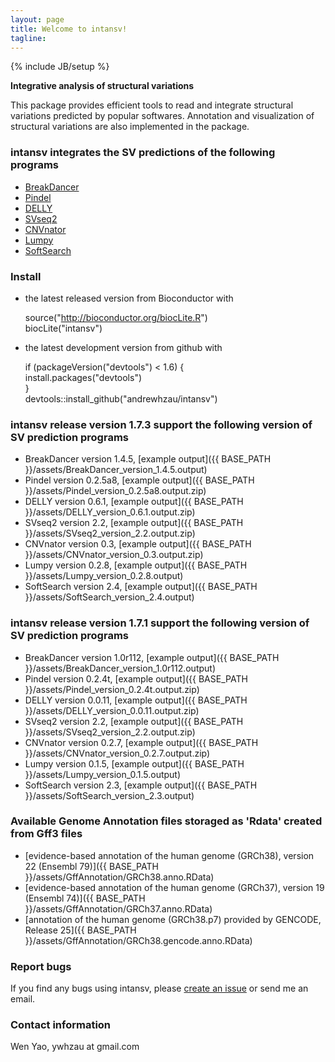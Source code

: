 ```yaml
---
layout: page
title: Welcome to intansv!
tagline: 
---
```

{% include JB/setup %}

__Integrative analysis of structural variations__

This package provides efficient tools to read and integrate structural variations predicted by popular softwares. Annotation and visualization of structural variations are also implemented in the package.


### intansv integrates the SV predictions of the following programs
<ul>
<li><a href="https://github.com/genome/breakdancer" target="_blank">BreakDancer</a></li>
<li><a href="https://github.com/genome/pindel" target="_blank">Pindel</a></li>
<li><a href="https://github.com/tobiasrausch/delly" target="_blank">DELLY</a></li>
<li><a href="http://www.engr.uconn.edu/~jiz08001/svseq2.html" target="_blank">SVseq2</a></li>
<li><a href="https://github.com/abyzovlab/CNVnator" target="_blank">CNVnator</a></li>
<li><a href="https://github.com/arq5x/lumpy-sv" target="_blank">Lumpy</a></li>
<li><a href="https://github.com/Steven-N-Hart/softsearch" target="_blank">SoftSearch</a></li>
</ul>

### Install

-   the latest released version from Bioconductor with

    source("http://bioconductor.org/biocLite.R")  
    biocLite("intansv")  
    
-   the latest development version from github with

    if (packageVersion("devtools") < 1.6) {  
      install.packages("devtools")  
    }  
    devtools::install_github("andrewhzau/intansv")  

### intansv release version 1.7.3 support the following version of SV prediction programs
* BreakDancer version 1.4.5, [example output]({{ BASE_PATH }}/assets/BreakDancer_version_1.4.5.output)  
* Pindel version 0.2.5a8, [example output]({{ BASE_PATH }}/assets/Pindel_version_0.2.5a8.output.zip)   
* DELLY version 0.6.1, [example output]({{ BASE_PATH }}/assets/DELLY_version_0.6.1.output.zip)  
* SVseq2 version 2.2, [example output]({{ BASE_PATH }}/assets/SVseq2_version_2.2.output.zip)  
* CNVnator version 0.3, [example output]({{ BASE_PATH }}/assets/CNVnator_version_0.3.output.zip)  
* Lumpy version 0.2.8, [example output]({{ BASE_PATH }}/assets/Lumpy_version_0.2.8.output)  
* SoftSearch version 2.4, [example output]({{ BASE_PATH }}/assets/SoftSearch_version_2.4.output)  

### intansv release version 1.7.1 support the following version of SV prediction programs
* BreakDancer version 1.0r112, [example output]({{ BASE_PATH }}/assets/BreakDancer_version_1.0r112.output)  
* Pindel version 0.2.4t, [example output]({{ BASE_PATH }}/assets/Pindel_version_0.2.4t.output.zip)  
* DELLY version 0.0.11, [example output]({{ BASE_PATH }}/assets/DELLY_version_0.0.11.output.zip)  
* SVseq2 version 2.2, [example output]({{ BASE_PATH }}/assets/SVseq2_version_2.2.output.zip)  
* CNVnator version 0.2.7, [example output]({{ BASE_PATH }}/assets/CNVnator_version_0.2.7.output.zip)  
* Lumpy version 0.1.5, [example output]({{ BASE_PATH }}/assets/Lumpy_version_0.1.5.output)  
* SoftSearch version 2.3, [example output]({{ BASE_PATH }}/assets/SoftSearch_version_2.3.output)  


### Available Genome Annotation files storaged as 'Rdata' created from Gff3 files  
* [evidence-based annotation of the human genome (GRCh38), version 22 (Ensembl 79)]({{ BASE_PATH }}/assets/GffAnnotation/GRCh38.anno.RData)   
* [evidence-based annotation of the human genome (GRCh37), version 19 (Ensembl 74)]({{ BASE_PATH }}/assets/GffAnnotation/GRCh37.anno.RData)   
* [annotation of the human genome (GRCh38.p7) provided by GENCODE, Release 25]({{ BASE_PATH }}/assets/GffAnnotation/GRCh38.gencode.anno.RData)   

### Report bugs
If you find any bugs using intansv, please <a href="https://github.com/andrewhzau/intansv/issues" target="_blank">create an issue</a> or send me an email.

### Contact information
Wen Yao, ywhzau at gmail.com




